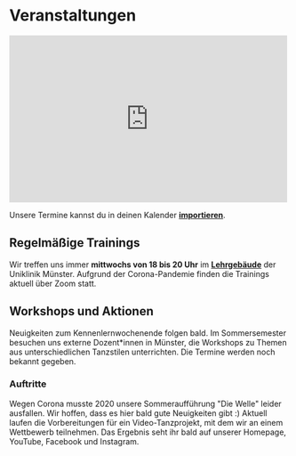 # Veranstaltungen

<iframe src="https://calendar.google.com/calendar/embed?height=400&amp;wkst=2&amp;bgcolor=%23ffffff&amp;ctz=Europe%2FBerlin&amp;src=cGJsOXJudDM4c2h2MTFhOGQxcDhxNDA0YWNAZ3JvdXAuY2FsZW5kYXIuZ29vZ2xlLmNvbQ&amp;color=%23E4C441&amp;showTitle=0&amp;showNav=1&amp;showDate=1&amp;showPrint=0&amp;showTabs=0&amp;showCalendars=0&amp;showTz=0" style="border-width:0" width="500" height="300" frameborder="0" scrolling="no"></iframe>

Unsere Termine kannst du in deinen Kalender [**importieren**](https://calendar.google.com/calendar/ical/pbl9rnt38shv11a8d1p8q404ac%40group.calendar.google.com/private-4d3bf9a42eefdcf076f25d1c1df39032/basic.ics).

## Regelmäßige Trainings
Wir treffen uns immer **mittwochs von 18 bis 20 Uhr** im [**Lehrgebäude**](https://goo.gl/maps/1WRbgN1Bch9C5h628) der Uniklinik Münster. Aufgrund der Corona-Pandemie finden die Trainings aktuell über Zoom statt.

## Workshops und Aktionen

Neuigkeiten zum Kennenlernwochenende folgen bald.
Im Sommersemester besuchen uns externe Dozent\*innen in Münster, die Workshops zu Themen aus unterschiedlichen Tanzstilen unterrichten. Die Termine werden noch bekannt gegeben.

### Auftritte
Wegen Corona musste 2020 unsere Sommeraufführung "Die Welle" leider ausfallen. Wir hoffen, dass es hier bald gute Neuigkeiten gibt :)
Aktuell laufen die Vorbereitungen für ein Video-Tanzprojekt, mit dem wir an einem Wettbewerb teilnehmen. Das Ergebnis seht ihr bald auf unserer Homepage, YouTube, Facebook und Instagram.

